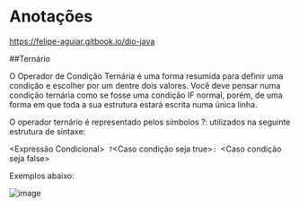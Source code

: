 # Anotações

https://felipe-aguiar.gitbook.io/dio-java      


##Ternário

O Operador de Condição Ternária é uma forma resumida para definir uma condição e escolher por um dentre dois valores. Você deve pensar numa condição ternária como se fosse uma condição IF normal, porém, de uma forma em que toda a sua estrutura estará escrita numa única linha.

O operador ternário é representado pelos símbolos ?: utilizados na seguinte estrutura de sintaxe:

<Expressão Condicional>`` ?``<Caso condição seja true>``: ``<Caso condição seja false>

Exemplos abaixo:

![image](https://github.com/user-attachments/assets/6e0ec577-bde3-4d9e-b2a1-60eb9b5d1840)
